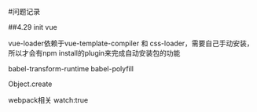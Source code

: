 #问题记录

##4.29 init vue

vue-loader依赖于vue-template-compiler 和 css-loader，需要自己手动安装，所以才会有npm install的plugin来完成自动安装包的功能

babel-transform-runtime babel-polyfill

Object.create

webpack相关
watch:true